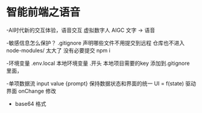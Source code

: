 # 智能前端之语音
-AI时代新的交互体验，语音交互
    虚拟数字人 AIGC 文字 -> 语音

-敏感信息怎么保护？
    .gitignore 声明哪些文件不用提交到远程 仓库也不进入
    node-modules/ 太大了 没有必要提交 npm i

-环境变量
    .env.local 本地环境变量 .开头 本地项目需要的key
    添加到.gitignore 里面，

-单项数据流
    input value {prompt}
    保持数据状态和界面的统一
    UI = f(state) 驱动界面 
    onChange 修改

- base64 格式
    